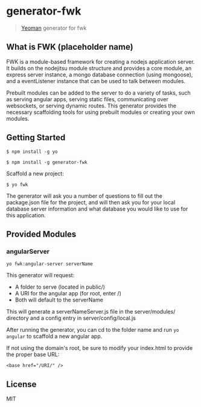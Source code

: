 # generator-fwk

> [Yeoman](http://yeoman.io) generator for fwk

## What is FWK (placeholder name)
FWK is a module-based framework for creating a nodejs application server.  It builds on the nodejitsu module structure and provides a core module, an express server instance,  a mongo database connection (using mongoose), and a eventListener instance that can be used to talk between modules.

Prebuilt modules can be added to the server to do a variety of tasks, such as serving angular apps, serving static files, communicating over websockets, or serving dynamic routes.  This generator provides the necessary scaffolding tools for using prebuilt modules or creating your own modules.

## Getting Started

```
$ npm install -g yo
```
```
$ npm install -g generator-fwk
```

Scaffold a new project:

```
$ yo fwk
```

The generator will ask you a number of questions to fill out the package.json file for the project, and will then ask you for your local database server information and what database you would like to use for this application.


## Provided Modules

### angularServer

```
yo fwk:angular-server serverName
```

This generator will request:
  * A folder to serve (located in public/)
  * A URI for the angular app (for root, enter /)
  * Both will default to the serverName

This will generate a serverNameServer.js file in the server/modules/ directory and a config entry in server/config/local.js

After running the generator, you can cd to the folder name and run
```yo angular```
to scaffold a new angular app.

If not using the domain's root, be sure to modify your index.html to provide the proper base URL:
```
<base href="/URI/" />
```

## License
MIT
